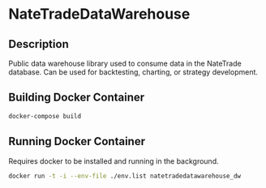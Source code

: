 # NateTradeDataWarehouse

## Description
Public data warehouse library used to consume data in the NateTrade database. Can be used for backtesting, charting, or strategy development.

## Building Docker Container
``` bash
docker-compose build
```

## Running Docker Container
Requires docker to be installed and running in the background. 
``` bash
docker run -t -i --env-file ./env.list natetradedatawarehouse_dw
```